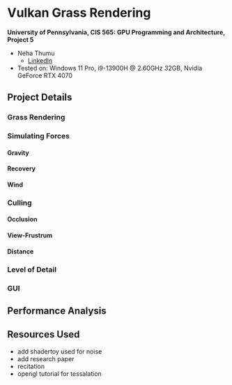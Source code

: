 Vulkan Grass Rendering
==================================

**University of Pennsylvania, CIS 565: GPU Programming and Architecture, Project 5**

* Neha Thumu
  * [LinkedIn](https://www.linkedin.com/in/neha-thumu/)
* Tested on: Windows 11 Pro, i9-13900H @ 2.60GHz 32GB, Nvidia GeForce RTX 4070

## Project Details
### Grass Rendering 

### Simulating Forces 
#### Gravity 
#### Recovery
#### Wind

### Culling 
#### Occlusion
#### View-Frustrum
#### Distance 

### Level of Detail 

### GUI

## Performance Analysis 

## Resources Used 
- add shadertoy used for noise
- add research paper
- recitation
- opengl tutorial for tessalation 
